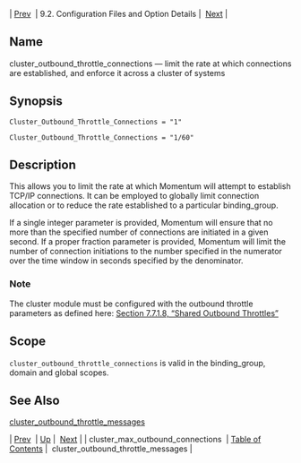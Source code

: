 | [Prev](conf.ref.cluster_max_outbound_connections)  | 9.2. Configuration Files and Option Details |  [Next](conf.ref.cluster_outbound_throttle_messages.php) |

<a name="conf.ref.cluster_outbound_throttle_connections"></a>
## Name

cluster_outbound_throttle_connections — limit the rate at which connections are established, and enforce it across a cluster of systems

## Synopsis

`Cluster_Outbound_Throttle_Connections = "1"`

`Cluster_Outbound_Throttle_Connections = "1/60"`

<a name="idp8593488"></a>
## Description

This allows you to limit the rate at which Momentum will attempt to establish TCP/IP connections. It can be employed to globally limit connection allocation or to reduce the rate established to a particular binding_group.

If a single integer parameter is provided, Momentum will ensure that no more than the specified number of connections are initiated in a given second. If a proper fraction parameter is provided, Momentum will limit the number of connection initiations to the number specified in the numerator over the time window in seconds specified by the denominator.

### Note

The cluster module must be configured with the outbound throttle parameters as defined here: [Section 7.7.1.8, “Shared Outbound Throttles”](cluster.config.replication#cluster.replication.outbound_throttles "7.7.1.8. Shared Outbound Throttles")

<a name="idp8597904"></a>
## Scope

`cluster_outbound_throttle_connections` is valid in the binding_group, domain and global scopes.

<a name="idp8599984"></a>
## See Also

[cluster_outbound_throttle_messages](conf.ref.cluster_outbound_throttle_messages "cluster_outbound_throttle_messages")

| [Prev](conf.ref.cluster_max_outbound_connections)  | [Up](conf.ref.files.php) |  [Next](conf.ref.cluster_outbound_throttle_messages.php) |
| cluster_max_outbound_connections  | [Table of Contents](index) |  cluster_outbound_throttle_messages |
